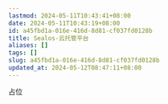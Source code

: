 ```yaml
---
lastmod: 2024-05-11T10:43:41+08:00
date: 2024-05-11T10:43:19+08:00
id: a45fbd1a-016e-416d-8d81-cf037fd0128b
title: Sealos-云托管平台
aliases: []
tags: []
slug: a45fbd1a-016e-416d-8d81-cf037fd0128b
updated_at: 2024-05-12T08:47:11+08:00
---
```

占位
